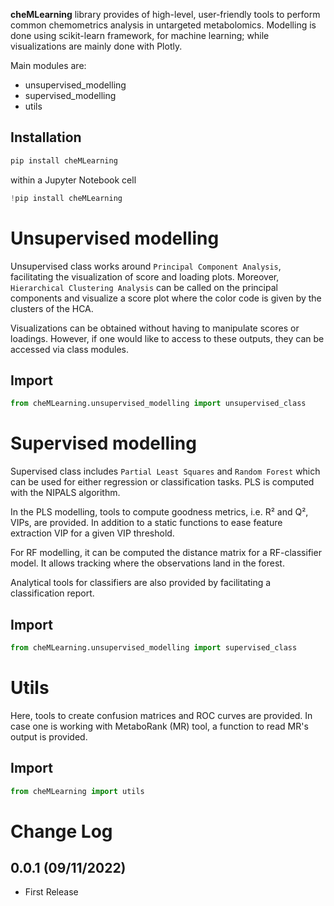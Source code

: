 **cheMLearning** library provides of high-level, user-friendly tools to perform common chemometrics analysis in untargeted metabolomics.
Modelling is done using scikit-learn framework, for machine learning; while visualizations are mainly done with Plotly.

Main modules are: 
- unsupervised_modelling 
- supervised_modelling
- utils

## Installation

```python
pip install cheMLearning
```
within a Jupyter Notebook cell

```python
!pip install cheMLearning
```



# Unsupervised modelling

Unsupervised class works around `Principal Component Analysis`, facilitating the visualization of score and loading plots. Moreover, `Hierarchical Clustering Analysis` can be called on the 
principal components and visualize a score plot where the color code is given by the clusters of the HCA.

Visualizations can be obtained without having to manipulate scores or loadings. However, if one would like to access to these outputs, they can be accessed via class modules.

## Import

```python
from cheMLearning.unsupervised_modelling import unsupervised_class
```

# Supervised modelling

Supervised class includes `Partial Least Squares` and `Random Forest` which can be used for either regression or classification tasks. PLS is computed with the NIPALS algorithm.

In the PLS modelling, tools to compute goodness metrics, i.e. R² and Q², VIPs, are provided. In addition to a static functions to ease feature extraction VIP for a 
given VIP threshold.

For RF modelling, it can be computed the distance matrix for a RF-classifier model. It allows tracking where the observations land in the forest.

Analytical tools for classifiers are also provided by facilitating a classification report.

## Import

```python
from cheMLearning.unsupervised_modelling import supervised_class
```

# Utils

Here, tools to create confusion matrices and ROC curves are provided.
In case one is working with MetaboRank (MR) tool, a function to read MR's output is provided.

## Import

```python
from cheMLearning import utils
```

Change Log
==========

0.0.1 (09/11/2022)
------------------
- First Release